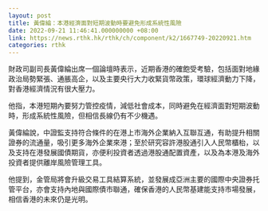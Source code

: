 ```yaml
---
layout: post
title: 黃偉綸：本港經濟面對短期波動時要避免形成系統性風險
date: 2022-09-21 11:46:41.000000000 +08:00
link: https://news.rthk.hk/rthk/ch/component/k2/1667749-20220921.htm
categories: rthk
---
```


財政司副司長黃偉綸出席一個論壇時表示，近期香港的確飽受考驗，包括面對地緣政治局勢緊張、通脹高企，以及主要央行大力收緊貨幣政策，環球經濟動力下降，對香港經濟情況有很大壓力。

他指，本港短期內要努力管控疫情，減低社會成本，同時避免在經濟面對短期波動時，形成系統性風險，但相信長線仍有不少機遇。

黃偉綸說，中證監支持符合條件的在港上市海外企業納入互聯互通，有助提升相關證券的流通量，吸引更多海外企業來港；至於研究容許港股通引入人民幣櫃枱，以及支持在港發展國債期貨，亦便利投資者透過港股通配置資產，以及為本港及海外投資者提供離岸風險管理工具。

他提到，金管局將會升級交易工具結算系統，並發展成亞洲主要的國際中央證券托管平台，亦會支持內地與國際債市聯通，確保香港的人民幣基建能支持市場發展，相信香港的未來仍是光明。
